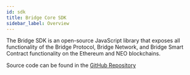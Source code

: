 ```yaml
---
id: sdk
title: Bridge Core SDK
sidebar_label: Overview
---
```


The Bridge SDK is an open-source JavaScript library that exposes all functionality of the Bridge Protocol, Bridge Network, and Bridge Smart Contract functionality on the Ethereum and NEO blockchains.

Source code can be found in the <a href="https://github.com/bridge-protocol/bridge-protocol-js/">GitHub Repository</a>
